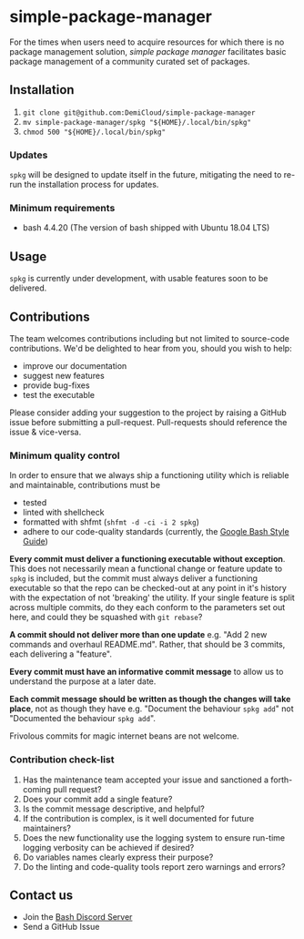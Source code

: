 # simple-package-manager

For the times when users need to acquire resources for which there is no package management solution,
*simple package manager* facilitates basic package management of a community curated set of packages.


## Installation

1. `git clone git@github.com:DemiCloud/simple-package-manager`
2. `mv simple-package-manager/spkg "${HOME}/.local/bin/spkg"`
3. `chmod 500 "${HOME}/.local/bin/spkg"`


### Updates

`spkg` will be designed to update itself in the future, mitigating the need to re-run the installation process for updates.


### Minimum requirements

- bash 4.4.20 (The version of bash shipped with Ubuntu 18.04 LTS)


## Usage

`spkg` is currently under development, with usable features soon to be delivered.


## Contributions

The team welcomes contributions including but not limited to source-code contributions.
We'd be delighted to hear from you, should you wish to help:

- improve our documentation
- suggest new features
- provide bug-fixes
- test the executable

Please consider adding your suggestion to the project by raising a GitHub issue before submitting
a pull-request.  Pull-requests should reference the issue & vice-versa.


### Minimum quality control

In order to ensure that we always ship a functioning utility which is reliable and maintainable, contributions must be

- tested
- linted with shellcheck
- formatted with shfmt (`shfmt -d -ci -i 2 spkg`)
- adhere to our code-quality standards
(currently, the [Google Bash Style Guide](https://sites.google.com/view/kbocdfydah/google-bash-style-guide))

**Every commit must deliver a functioning executable without exception**.  This does not necessarily
mean a functional change or feature update to `spkg` is included, but the commit must always deliver
a functioning executable so that the repo can be checked-out at any point in it's history with the
expectation of not 'breaking' the utility.  If your single feature is split across multiple commits, 
do they each conform to the parameters set out here, and could they be squashed with `git rebase`?

**A commit should not deliver more than one update** e.g. "Add 2 new commands and overhaul README.md".
Rather, that should be 3 commits, each delivering a "feature".

**Every commit must have an informative commit message** to allow us to understand the purpose at a later date.

**Each commit message should be written as though the changes will take place**, not as though they have
e.g. "Document the behaviour `spkg add`" not "Documented the behaviour `spkg add`".

Frivolous commits for magic internet beans are not welcome.


### Contribution check-list

1. Has the maintenance team accepted your issue and sanctioned a forth-coming pull request?
2. Does your commit add a single feature?
3. Is the commit message descriptive, and helpful?
4. If the contribution is complex, is it well documented for future maintainers?
5. Does the new functionality use the logging system to ensure run-time logging verbosity can be achieved if desired?
6. Do variables names clearly express their purpose?
7. Do the linting and code-quality tools report zero warnings and errors?


## Contact us

- Join the [Bash Discord Server](https://discord.gg/aD88NDdCrm)
- Send a GitHub Issue

